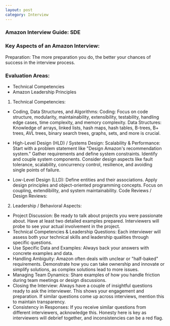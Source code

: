 ```yaml
---
layout: post
category: Interview
---
```


### Amazon Interview Guide: SDE

### Key Aspects of an Amazon Interview:
Preparation: The more preparation you do, the better your chances of success in the interview process.
    
### Evaluation Areas:
- Technical Competencies
- Amazon Leadership Principles

1. Technical Competencies:


- Coding, Data Structures, and Algorithms:
            Coding: Focus on code structure, modularity, maintainability, extensibility, testability, handling edge cases, time complexity, and memory complexity.
            Data Structures: Knowledge of arrays, linked lists, hash maps, hash tables, B-trees, B+ trees, AVL trees, binary search trees, graphs, sets, and more is crucial.
			
- High-Level Design (HLD) / Systems Design:
				Scalability & Performance: 
                Start with a problem statement like "Design Amazon's recommendation system."
                Gather requirements and define system constraints.
                Identify and couple system components.
                Consider design aspects like fault tolerance, scalability, concurrency control, resilience, and avoiding single points of failure.
				
- Low-Level Design (LLD):
            Define entities and their associations.
            Apply design principles and object-oriented programming concepts.
            Focus on coupling, extendibility, and system maintainability.
			Code Reviews / Design Reviews:


2. Leadership / Behavioral Aspects:

- Project Discussion: Be ready to talk about projects you were passionate about. Have at least two detailed examples prepared. Interviewers will probe to see your actual involvement in the project.
- Technical Competencies & Leadership Questions: Each interviewer will assess both your technical skills and leadership qualities through specific questions.
- Use Specific Data and Examples: Always back your answers with concrete examples and data.
- Handling Ambiguity: Amazon often deals with unclear or "half-baked" requirements. Demonstrate how you can take ownership and innovate or simplify solutions, as complex solutions lead to more issues.
- Managing Team Dynamics: Share examples of how you handle friction during team meetings or design discussions.
- Closing the Interview: Always have a couple of insightful questions ready to ask the interviewer. This shows your engagement and preparation. If similar questions come up across interviews, mention this to maintain transparency.
- Consistency in Responses: If you receive similar questions from different interviewers, acknowledge this. Honesty here is key as interviewers will debrief together, and inconsistencies can be a red flag.




